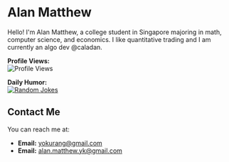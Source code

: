 # Alan Matthew

Hello! I'm Alan Matthew, a college student in Singapore majoring in math, computer science, and economics. I like quantitative trading and I am currently an algo dev @caladan.

**Profile Views:**  
![Profile Views](https://komarev.com/ghpvc/?username=yokurang&color=brightgreen)

**Daily Humor:**  
<a href="https://readme-jokes.vercel.app">
  <img align="center" src="https://readme-jokes.vercel.app/api" alt="Random Jokes">
</a>

## Contact Me

You can reach me at:

- **Email:** [yokurang@gmail.com](mailto:yokurang@gmail.com)
- **Email:** [alan.matthew.yk@gmail.com](mailto:alan.matthew.yk@gmail.com)
